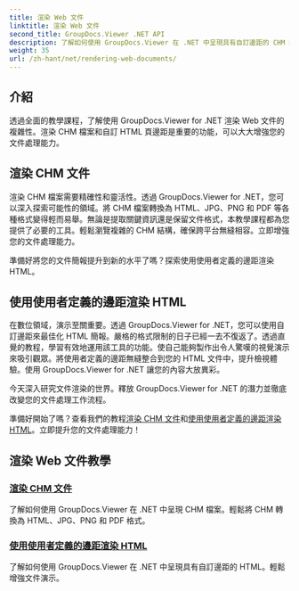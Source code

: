```yaml
---
title: 渲染 Web 文件
linktitle: 渲染 Web 文件
second_title: GroupDocs.Viewer .NET API
description: 了解如何使用 GroupDocs.Viewer 在 .NET 中呈現具有自訂邊距的 CHM 檔案和 HTML。將 CHM 無縫轉換為 HTML、JPG、PNG 和 PDF 格式。
weight: 35
url: /zh-hant/net/rendering-web-documents/
---
```

## 介紹

透過全面的教學課程，了解使用 GroupDocs.Viewer for .NET 渲染 Web 文件的複雜性。渲染 CHM 檔案和自訂 HTML 頁邊距是重要的功能，可以大大增強您的文件處理能力。

## 渲染 CHM 文件

渲染 CHM 檔案需要精確性和靈活性。透過 GroupDocs.Viewer for .NET，您可以深入探索可能性的領域。將 CHM 檔案轉換為 HTML、JPG、PNG 和 PDF 等各種格式變得輕而易舉。無論是提取關鍵資訊還是保留文件格式，本教學課程都為您提供了必要的工具。輕鬆瀏覽複雜的 CHM 結構，確保跨平台無縫相容。立即增強您的文件處理能力。

準備好將您的文件簡報提升到新的水平了嗎？探索使用使用者定義的邊距渲染 HTML。

## 使用使用者定義的邊距渲染 HTML

在數位領域，演示至關重要。透過 GroupDocs.Viewer for .NET，您可以使用自訂邊距來最佳化 HTML 簡報。嚴格的格式限制的日子已經一去不復返了。透過直覺的教程，學習有效地運用該工具的功能。使自己能夠製作出令人驚嘆的視覺演示來吸引觀眾。將使用者定義的邊距無縫整合到您的 HTML 文件中，提升檢視體驗。使用 GroupDocs.Viewer for .NET 讓您的內容大放異彩。

今天深入研究文件渲染的世界。釋放 GroupDocs.Viewer for .NET 的潛力並徹底改變您的文件處理工作流程。

準備好開始了嗎？查看我們的教程[渲染 CHM 文件](./render-chm/)和[使用使用者定義的邊距渲染 HTML](./render-html-margins/)。立即提升您的文件處理能力！
## 渲染 Web 文件教學
### [渲染 CHM 文件](./render-chm/)
了解如何使用 GroupDocs.Viewer 在 .NET 中呈現 CHM 檔案。輕鬆將 CHM 轉換為 HTML、JPG、PNG 和 PDF 格式。
### [使用使用者定義的邊距渲染 HTML](./render-html-margins/)
了解如何使用 GroupDocs.Viewer 在 .NET 中呈現具有自訂邊距的 HTML。輕鬆增強文件演示。